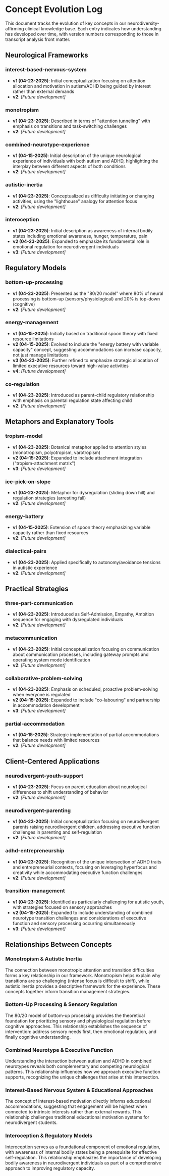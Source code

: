 # Concept Evolution Log

This document tracks the evolution of key concepts in our neurodiversity-affirming clinical knowledge base. Each entry indicates how understanding has developed over time, with version numbers corresponding to those in transcript analysis front matter.

## Neurological Frameworks

### interest-based-nervous-system
- **v1 (04-23-2025)**: Initial conceptualization focusing on attention allocation and motivation in autism/ADHD being guided by interest rather than external demands
- **v2**: *[Future development]*

### monotropism
- **v1 (04-23-2025)**: Described in terms of "attention tunneling" with emphasis on transitions and task-switching challenges
- **v2**: *[Future development]*

### combined-neurotype-experience
- **v1 (04-15-2025)**: Initial description of the unique neurological experience of individuals with both autism and ADHD, highlighting the interplay between different aspects of both conditions
- **v2**: *[Future development]*

### autistic-inertia
- **v1 (04-23-2025)**: Conceptualized as difficulty initiating or changing activities, using the "lighthouse" analogy for attention focus
- **v2**: *[Future development]*

### interoception
- **v1 (04-23-2025)**: Initial description as awareness of internal bodily states including emotional awareness, hunger, temperature, pain
- **v2 (04-23-2025)**: Expanded to emphasize its fundamental role in emotional regulation for neurodivergent individuals
- **v3**: *[Future development]*

## Regulatory Models

### bottom-up-processing
- **v1 (04-23-2025)**: Presented as the "80/20 model" where 80% of neural processing is bottom-up (sensory/physiological) and 20% is top-down (cognitive)
- **v2**: *[Future development]*

### energy-management
- **v1 (04-15-2025)**: Initially based on traditional spoon theory with fixed resource limitations
- **v2 (04-15-2025)**: Evolved to include the "energy battery with variable capacity" concept, suggesting accommodations can increase capacity, not just manage limitations
- **v3 (04-23-2025)**: Further refined to emphasize strategic allocation of limited executive resources toward high-value activities
- **v4**: *[Future development]*

### co-regulation
- **v1 (04-23-2025)**: Introduced as parent-child regulatory relationship with emphasis on parental regulation state affecting child
- **v2**: *[Future development]*

## Metaphors and Explanatory Tools

### tropism-model
- **v1 (04-23-2025)**: Botanical metaphor applied to attention styles (monotropism, polyotropism, varotropism)
- **v2 (04-15-2025)**: Expanded to include attachment integration ("tropism-attachment matrix")
- **v3**: *[Future development]*

### ice-pick-on-slope
- **v1 (04-23-2025)**: Metaphor for dysregulation (sliding down hill) and regulation strategies (arresting fall)
- **v2**: *[Future development]*

### energy-battery
- **v1 (04-15-2025)**: Extension of spoon theory emphasizing variable capacity rather than fixed resources
- **v2**: *[Future development]*

### dialectical-pairs
- **v1 (04-23-2025)**: Applied specifically to autonomy/avoidance tensions in autistic experience
- **v2**: *[Future development]*

## Practical Strategies

### three-part-communication
- **v1 (04-23-2025)**: Introduced as Self-Admission, Empathy, Ambition sequence for engaging with dysregulated individuals
- **v2**: *[Future development]*

### metacommunication
- **v1 (04-23-2025)**: Initial conceptualization focusing on communication about communication processes, including gateway prompts and operating system mode identification
- **v2**: *[Future development]*

### collaborative-problem-solving
- **v1 (04-23-2025)**: Emphasis on scheduled, proactive problem-solving when everyone is regulated
- **v2 (04-15-2025)**: Expanded to include "co-labouring" and partnership in accommodation development
- **v3**: *[Future development]*

### partial-accommodation
- **v1 (04-15-2025)**: Strategic implementation of partial accommodations that balance needs with limited resources
- **v2**: *[Future development]*

## Client-Centered Applications

### neurodivergent-youth-support
- **v1 (04-23-2025)**: Focus on parent education about neurological differences to shift understanding of behavior
- **v2**: *[Future development]*

### neurodivergent-parenting
- **v1 (04-23-2025)**: Initial conceptualization focusing on neurodivergent parents raising neurodivergent children, addressing executive function challenges in parenting and self-regulation
- **v2**: *[Future development]*

### adhd-entrepreneurship
- **v1 (04-23-2025)**: Recognition of the unique intersection of ADHD traits and entrepreneurial contexts, focusing on leveraging hyperfocus and creativity while accommodating executive function challenges
- **v2**: *[Future development]*

### transition-management
- **v1 (04-23-2025)**: Identified as particularly challenging for autistic youth, with strategies focused on sensory approaches
- **v2 (04-15-2025)**: Expanded to include understanding of combined neurotype transition challenges and considerations of executive function and sensory processing occurring simultaneously
- **v3**: *[Future development]*

## Relationships Between Concepts

### Monotropism & Autistic Inertia
The connection between monotropic attention and transition difficulties forms a key relationship in our framework. Monotropism helps explain why transitions are so challenging (intense focus is difficult to shift), while autistic inertia provides a descriptive framework for the experience. These concepts together inform transition management strategies.

### Bottom-Up Processing & Sensory Regulation
The 80/20 model of bottom-up processing provides the theoretical foundation for prioritizing sensory and physiological regulation before cognitive approaches. This relationship establishes the sequence of intervention: address sensory needs first, then emotional regulation, and finally cognitive understanding.

### Combined Neurotype & Executive Function
Understanding the interaction between autism and ADHD in combined neurotypes reveals both complementary and competing neurological patterns. This relationship influences how we approach executive function supports, recognizing the unique challenges that arise at this intersection.

### Interest-Based Nervous System & Educational Approaches
The concept of interest-based motivation directly informs educational accommodations, suggesting that engagement will be highest when connected to intrinsic interests rather than external rewards. This relationship challenges traditional educational motivation systems for neurodivergent students.

### Interoception & Regulatory Models
Interoception serves as a foundational component of emotional regulation, with awareness of internal bodily states being a prerequisite for effective self-regulation. This relationship emphasizes the importance of developing bodily awareness in neurodivergent individuals as part of a comprehensive approach to improving regulatory capacity.

